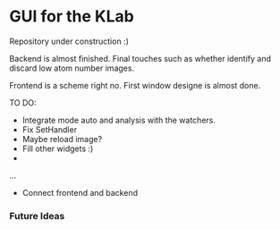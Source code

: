 # GUI for the KLab

Repository under construction :)

Backend is almost finished. Final touches such as whether identify and discard low atom number images. 

Frontend is a scheme right no. First window designe is almost done. 

TO DO:
* Integrate mode auto and analysis with the watchers.
* Fix SetHandler
* Maybe reload image?
* Fill other widgets :)
* 

...

* Connect frontend and backend


### Future Ideas

